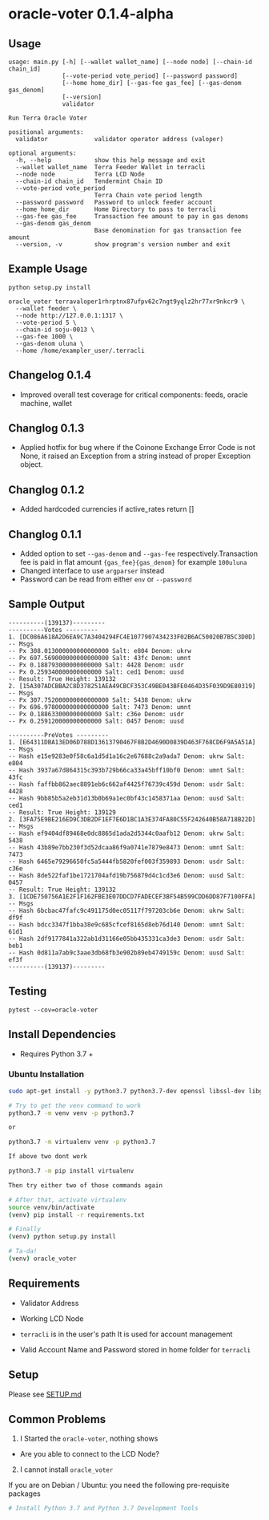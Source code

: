 # oracle-voter 0.1.4-alpha

## Usage

```
usage: main.py [-h] [--wallet wallet_name] [--node node] [--chain-id chain_id]
               [--vote-period vote_period] [--password password]
               [--home home_dir] [--gas-fee gas_fee] [--gas-denom gas_denom]
               [--version]
               validator

Run Terra Oracle Voter

positional arguments:
  validator             validator operator address (valoper)

optional arguments:
  -h, --help            show this help message and exit
  --wallet wallet_name  Terra Feeder Wallet in terracli
  --node node           Terra LCD Node
  --chain-id chain_id   Tendermint Chain ID
  --vote-period vote_period
                        Terra Chain vote period length
  --password password   Password to unlock feeder account
  --home home_dir       Home Directory to pass to terracli
  --gas-fee gas_fee     Transaction fee amount to pay in gas denoms
  --gas-denom gas_denom
                        Base denomination for gas transaction fee amount
  --version, -v         show program's version number and exit
```

## Example Usage
```
python setup.py install

oracle_voter terravaloper1rhrptnx87ufpv62c7ngt9yqlz2hr77xr9nkcr9 \
  --wallet feeder \
  --node http://127.0.0.1:1317 \
  --vote-period 5 \
  --chain-id soju-0013 \
  --gas-fee 1000 \
  --gas-denom uluna \
  --home /home/exampler_user/.terracli
```

## Changelog 0.1.4
- Improved overall test coverage for critical components: feeds, oracle machine, wallet

## Changlog 0.1.3
- Applied hotfix for bug where if the Coinone Exchange Error Code is not None, it raised an Exception from a string instead
of proper Exception object.

## Changlog 0.1.2
- Added hardcoded currencies if active_rates return []

## Changlog 0.1.1
- Added option to set `--gas-denom` and `--gas-fee` respectively.Transaction fee is paid in flat amount `{gas_fee}{gas_denom}` for example `100uluna`
- Changed interface to use `argparser` instead
- Password can be read from either `env` or `--password`

## Sample Output

```
----------(139137)---------
----------Votes ---------
1. [DC086A618A2D6EA9C7A3404294FC4E1077907434233F02B6AC50020B7B5C3D0D]
-- Msgs
-- Px 308.013000000000000000 Salt: e804 Denom: ukrw 
-- Px 697.569000000000000000 Salt: 43fc Denom: umnt 
-- Px 0.188793000000000000 Salt: 4428 Denom: usdr 
-- Px 0.259340000000000000 Salt: ced1 Denom: uusd 
-- Result: True Height: 139132
2. [15A307ADCBBA2C8D378251AEA49CBCF353C49BE043BFE0464D35F039D9E80319]
-- Msgs
-- Px 307.752000000000000000 Salt: 5438 Denom: ukrw 
-- Px 696.978000000000000000 Salt: 7473 Denom: umnt 
-- Px 0.188633000000000000 Salt: c36e Denom: usdr 
-- Px 0.259120000000000000 Salt: 0457 Denom: uusd 

----------PreVotes ---------
1. [E64311DBA13ED06D788D13613790467F8B2D4690D0839D463F768CD6F9A5A51A]
-- Msgs
-- Hash e15e9283e0f58c6a1d5d1a16c2e67688c2a9ada7 Denom: ukrw Salt: e804
-- Hash 3937a67d864315c393b729b66ca33a45bff10bf0 Denom: umnt Salt: 43fc
-- Hash faffbb862aec8891eb6c662af4425f76739c459d Denom: usdr Salt: 4428
-- Hash 9bb85b5a2eb31d13b0b69a1ec0bf43c1458371aa Denom: uusd Salt: ced1
-- Result: True Height: 139129
2. [3FA75E9BE216ED9C3DB2DF1EF7E6D1BC1A3E374FA80C55F242640B58A718B22D]
-- Msgs
-- Hash ef9404df89468e0dc8865d1ada2d5344c0aafb12 Denom: ukrw Salt: 5438
-- Hash 43b89e7bb230f3d52dcaa86f9a0741e7879e8473 Denom: umnt Salt: 7473
-- Hash 6465e79296650fc5a5444fb5820fef003f359893 Denom: usdr Salt: c36e
-- Hash 8de522faf1be1721704afd19b756879d4c1cd3e6 Denom: uusd Salt: 0457
-- Result: True Height: 139132
3. [1CDE750756A1E2F1F162FBE3E07DDCD7FADECEF3BF54B599CDD6DD87F7100FFA]
-- Msgs
-- Hash 6bcbac47fafc9c491175d0ec05117f797203cb6e Denom: ukrw Salt: df9f
-- Hash bdcc3347f1bba38e9c685cfcef8165d8eb76d140 Denom: umnt Salt: 61d1
-- Hash 2df9177841a322ab1d31166e05bb435331ca3de3 Denom: usdr Salt: beb1
-- Hash 0d811a7ab9c3aae3db68fb3e902b89eb4749159c Denom: uusd Salt: ef3f
----------(139137)---------

```

## Testing

```
pytest --cov=oracle-voter

```

## Install Dependencies

- Requires Python 3.7 +

### Ubuntu Installation

```bash
sudo apt-get install -y python3.7 python3.7-dev openssl libssl-dev libgmp-dev -y

# Try to get the venv command to work
python3.7 -m venv venv -p python3.7

or 

python3.7 -m virtualenv venv -p python3.7

If above two dont work

python3.7 -m pip install virtualenv

Then try either two of those commands again

# After that, activate virtualenv
source venv/bin/activate
(venv) pip install -r requirements.txt

# Finally
(venv) python setup.py install

# Ta-da!
(venv) oracle_voter

```


## Requirements
- Validator Address
- Working LCD Node 
- `terracli` is in the user's path
   It is used for account management

- Valid Account Name and Password stored in home folder for `terracli`

## Setup

Please see [SETUP.md](SETUP.md)


## Common Problems

1. I Started the `oracle-voter`, nothing shows
- Are you able to connect to the LCD Node?

2. I cannot install `oracle_voter`

If you are on Debian / Ubuntu: you need the following pre-requisite packages

```bash
# Install Python 3.7 and Python 3.7 Development Tools

```
